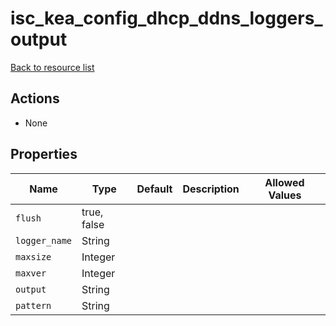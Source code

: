 # isc_kea_config_dhcp_ddns_loggers_output

[Back to resource list](../README.md#resources)

## Actions

- None

## Properties

| Name          | Type        | Default | Description | Allowed Values |
| ------------- | ----------- | ------- | ----------- | -------------- |
| `flush`       | true, false |         |             |                |
| `logger_name` | String      |         |             |                |
| `maxsize`     | Integer     |         |             |                |
| `maxver`      | Integer     |         |             |                |
| `output`      | String      |         |             |                |
| `pattern`     | String      |         |             |                |
